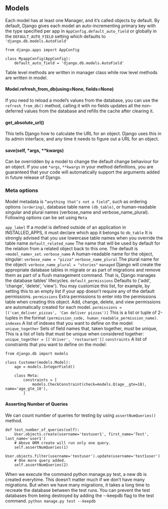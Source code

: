 ## Models
Each model has at least one Manager, and it’s called objects by default.
By default, Django gives each model an auto-incrementing primary key with the type specified per app in 
`AppConfig.default_auto_field` or globally in the `DEFAULT_AUTO_FIELD` setting which defaults to `'django.db.models.AutoField'`
```shell
from django.apps import AppConfig

class MyappConfig(AppConfig):
    default_auto_field = 'django.db.models.AutoField'
```

Table level methods are written in manager class while row level methods are written in model.
#### Model.refresh_from_db(using=None, fields=None)
If you need to reload a model’s values from the database, you can use the `refresh_from_db()` method, calling it with no fields updates 
all the non-deferred values from the database and refills the cache after clearing it.
#### get_absolute_url()
This tells Django how to calculate the URL for an object. Django uses this in its admin interface, and any time it needs 
to figure out a URL for an object.
#### save(self, *args, **kwargs)
Can be overridden by a model to change the default change behaviour for an object. If you use `*args`, `**kwargs` in your 
method definitions, you are guaranteed that your code will automatically support the arguments added in future release of Django.
### Meta options
Model metadata is `“anything that’s not a field”`, such as ordering options `(ordering)`, database table name `(db_table)`, 
or human-readable singular and plural names (verbose_name and verbose_name_plural). Following options can be set using `Meta`

`app_label` If a model is defined outside of an application in INSTALLED_APPS, it must declare which app it belongs to
`db_table` It is strongly advised that you use lowercase table names when you override the table name
`default_related_name` The name that will be used by default for the relation from a related object back to this one. 
The default is `<model_name>_set`.
`verbose_name` A human-readable name for the object, singular: `verbose_name = "pizza"`
`verbose_name_plural` The plural name for the object: `verbose_name_plural = "stories"`
`managed` Django will create the appropriate database tables in migrate or as part of migrations and remove them as part of a 
flush management command. That is, Django manages the database tables’ lifecycles.
`default_permissions` Defaults to ('add', 'change', 'delete', 'view'). You may customize this list, for example, 
by setting this to an empty list if your app doesn’t require any of the default permissions.
`permissions` Extra permissions to enter into the permissions table when creating this object. Add, change, delete, and view 
permissions are automatically created for each model. `permissions = [('can_deliver_pizzas', 'Can deliver pizzas')]`
This is a list or tuple of 2-tuples in the format `(permission_code, human_readable_permission_name)`.
`indexes` A list of indexes that you want to define on the model:
`unique_together` Sets of field names that, taken together, must be unique, This is a list of lists that must be unique when 
considered together: `unique_together = [['driver', 'restaurant']]`
`constraints` A list of constraints that you want to define on the model:
```shell
from django.db import models

class Customer(models.Model):
    age = models.IntegerField()

    class Meta:
        constraints = [
            models.CheckConstraint(check=models.Q(age__gte=18), name='age_gte_18'),
        ]
```

#### Asserting Number of Queries
We can count number of queries for testing by using `assertNumQueries()` method.
```shell
def test_number_of_queries(self):
    User.objects.create(username='testuser1', first_name='Test', last_name='user1')
    # Above ORM create will run only one query.
    self.assertNumQueries(1)
    User.objects.filter(username='testuser').update(username='test1user')
    # One more query added.
    self.assertNumQueries(2)
```

When we execute the command python manage.py test, a new db is created everytime. This doesn’t matter much if we don’t 
have many migrations. But when we have many migrations, it takes a long time to recreate the database between the test runs.
You can prevent the test databases from being destroyed by adding the --keepdb flag to the test command. `python manage.py test --keepdb`